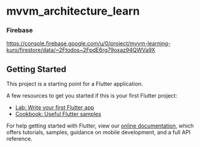 # mvvm_architecture_learn

### Firebase
https://console.firebase.google.com/u/0/project/mvvm-learning-kuro/firestore/data/~2Ftodos~2FpdE6rg79oxaz94QWVa9X

## Getting Started

This project is a starting point for a Flutter application.

A few resources to get you started if this is your first Flutter project:

- [Lab: Write your first Flutter app](https://flutter.dev/docs/get-started/codelab)
- [Cookbook: Useful Flutter samples](https://flutter.dev/docs/cookbook)

For help getting started with Flutter, view our
[online documentation](https://flutter.dev/docs), which offers tutorials,
samples, guidance on mobile development, and a full API reference.
